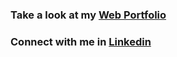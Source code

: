 

### Take a look at my [Web Portfolio](https://www.barbara-dev.com/)
### Connect with me in [Linkedin](https://www.linkedin.com/in/barbara-papa-30980a106/) 






